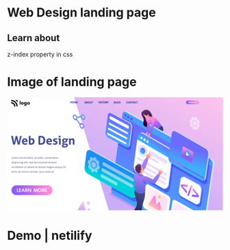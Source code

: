 # Web Design landing page

## Learn about

z-index property in css

# Image of landing page

![image](./thumbnail.png)

# Demo | netilify
